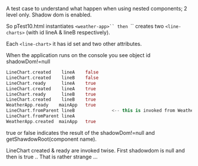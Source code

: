 A test case to understand what happen when using nested components; 2 level only. Shadow dom is enabled.


So pTest10.html instantiates ```<weather-app>`` then ```<weather-app>`` creates two ```<line-charts>``` 
(with id lineA & lineB respectively).

Each ```<line-chart>``` it has id set and two other attributes.

When the application runs on the console you see object id shadowDom!=null
```dart
LineChart.created 	 lineA    false 
LineChart.created 	 lineB 	  false 
LineChart.ready 	 lineA 	  true    
LineChart.created 	 lineA    true  
LineChart.ready 	 lineB    true
LineChart.created 	 lineB    true
WeatherApp.ready   	mainApp   true
LineChart.fromParent lineB              <-- this is invoked from WeatherApp class
LineChart.fromParent lineA
WeatherApp.created  mainApp   true
```
true or false indicates the result of the shadowDom!=null and getShawdowRoot(component name).

LineChart created & ready are invoked twise. First shadowdom is null and then is true .. That is rather strange ...

